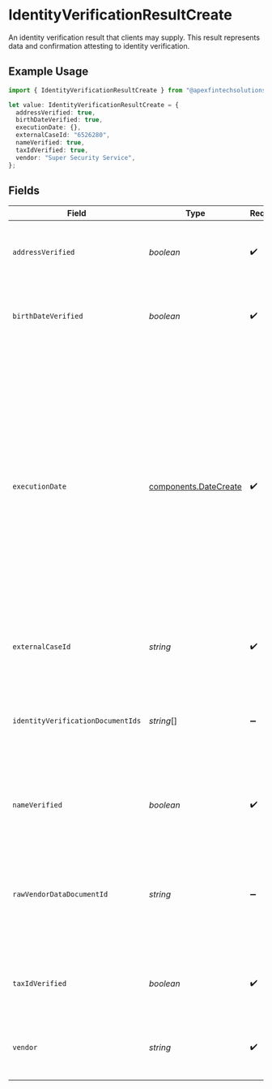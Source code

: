 # IdentityVerificationResultCreate

An identity verification result that clients may supply. This result represents data and confirmation attesting to identity verification.

## Example Usage

```typescript
import { IdentityVerificationResultCreate } from "@apexfintechsolutions/ascend-sdk/models/components";

let value: IdentityVerificationResultCreate = {
  addressVerified: true,
  birthDateVerified: true,
  executionDate: {},
  externalCaseId: "6526280",
  nameVerified: true,
  taxIdVerified: true,
  vendor: "Super Security Service",
};
```

## Fields

| Field                                                                                                                                                                                                                                                                                                                                                                                                                                                                                                                                                                                                              | Type                                                                                                                                                                                                                                                                                                                                                                                                                                                                                                                                                                                                               | Required                                                                                                                                                                                                                                                                                                                                                                                                                                                                                                                                                                                                           | Description                                                                                                                                                                                                                                                                                                                                                                                                                                                                                                                                                                                                        | Example                                                                                                                                                                                                                                                                                                                                                                                                                                                                                                                                                                                                            |
| ------------------------------------------------------------------------------------------------------------------------------------------------------------------------------------------------------------------------------------------------------------------------------------------------------------------------------------------------------------------------------------------------------------------------------------------------------------------------------------------------------------------------------------------------------------------------------------------------------------------ | ------------------------------------------------------------------------------------------------------------------------------------------------------------------------------------------------------------------------------------------------------------------------------------------------------------------------------------------------------------------------------------------------------------------------------------------------------------------------------------------------------------------------------------------------------------------------------------------------------------------ | ------------------------------------------------------------------------------------------------------------------------------------------------------------------------------------------------------------------------------------------------------------------------------------------------------------------------------------------------------------------------------------------------------------------------------------------------------------------------------------------------------------------------------------------------------------------------------------------------------------------ | ------------------------------------------------------------------------------------------------------------------------------------------------------------------------------------------------------------------------------------------------------------------------------------------------------------------------------------------------------------------------------------------------------------------------------------------------------------------------------------------------------------------------------------------------------------------------------------------------------------------ | ------------------------------------------------------------------------------------------------------------------------------------------------------------------------------------------------------------------------------------------------------------------------------------------------------------------------------------------------------------------------------------------------------------------------------------------------------------------------------------------------------------------------------------------------------------------------------------------------------------------ |
| `addressVerified`                                                                                                                                                                                                                                                                                                                                                                                                                                                                                                                                                                                                  | *boolean*                                                                                                                                                                                                                                                                                                                                                                                                                                                                                                                                                                                                          | :heavy_check_mark:                                                                                                                                                                                                                                                                                                                                                                                                                                                                                                                                                                                                 | Attestation that external result and review have verified the supplied investor's address has been verified in conjunction with other PII                                                                                                                                                                                                                                                                                                                                                                                                                                                                          | true                                                                                                                                                                                                                                                                                                                                                                                                                                                                                                                                                                                                               |
| `birthDateVerified`                                                                                                                                                                                                                                                                                                                                                                                                                                                                                                                                                                                                | *boolean*                                                                                                                                                                                                                                                                                                                                                                                                                                                                                                                                                                                                          | :heavy_check_mark:                                                                                                                                                                                                                                                                                                                                                                                                                                                                                                                                                                                                 | Attestation that external result and review have verified the supplied investor's date of birth has been verified in conjunction with other PII                                                                                                                                                                                                                                                                                                                                                                                                                                                                    | true                                                                                                                                                                                                                                                                                                                                                                                                                                                                                                                                                                                                               |
| `executionDate`                                                                                                                                                                                                                                                                                                                                                                                                                                                                                                                                                                                                    | [components.DateCreate](../../models/components/datecreate.md)                                                                                                                                                                                                                                                                                                                                                                                                                                                                                                                                                     | :heavy_check_mark:                                                                                                                                                                                                                                                                                                                                                                                                                                                                                                                                                                                                 | Represents a whole or partial calendar date, such as a birthday. The time of day and time zone are either specified elsewhere or are insignificant. The date is relative to the Gregorian Calendar. This can represent one of the following:<br/><br/> * A full date, with non-zero year, month, and day values * A month and day value, with a zero year, such as an anniversary * A year on its own, with zero month and day values * A year and month value, with a zero day, such as a credit card expiration date<br/><br/> Related types are [google.type.TimeOfDay][google.type.TimeOfDay] and `google.protobuf.Timestamp`. | {<br/>"process_date": {<br/>"day": 30,<br/>"month": 9,<br/>"year": 2023<br/>}<br/>}                                                                                                                                                                                                                                                                                                                                                                                                                                                                                                                                |
| `externalCaseId`                                                                                                                                                                                                                                                                                                                                                                                                                                                                                                                                                                                                   | *string*                                                                                                                                                                                                                                                                                                                                                                                                                                                                                                                                                                                                           | :heavy_check_mark:                                                                                                                                                                                                                                                                                                                                                                                                                                                                                                                                                                                                 | Client-generated identifier associated with the KYC results for the appropriate case                                                                                                                                                                                                                                                                                                                                                                                                                                                                                                                               | 6526280                                                                                                                                                                                                                                                                                                                                                                                                                                                                                                                                                                                                            |
| `identityVerificationDocumentIds`                                                                                                                                                                                                                                                                                                                                                                                                                                                                                                                                                                                  | *string*[]                                                                                                                                                                                                                                                                                                                                                                                                                                                                                                                                                                                                         | :heavy_minus_sign:                                                                                                                                                                                                                                                                                                                                                                                                                                                                                                                                                                                                 | System generated document IDs returned after uploading identity documents to the Documents API                                                                                                                                                                                                                                                                                                                                                                                                                                                                                                                     | [<br/>"d257c455-f355-493d-9c8f-06f8ace5d5fd",<br/>"6ace3020-24a2-45c4-9f3b-752101073127"<br/>]                                                                                                                                                                                                                                                                                                                                                                                                                                                                                                                     |
| `nameVerified`                                                                                                                                                                                                                                                                                                                                                                                                                                                                                                                                                                                                     | *boolean*                                                                                                                                                                                                                                                                                                                                                                                                                                                                                                                                                                                                          | :heavy_check_mark:                                                                                                                                                                                                                                                                                                                                                                                                                                                                                                                                                                                                 | Attestation that external result and review have verified the supplied investor's name has been verified in conjunction with other PII                                                                                                                                                                                                                                                                                                                                                                                                                                                                             | true                                                                                                                                                                                                                                                                                                                                                                                                                                                                                                                                                                                                               |
| `rawVendorDataDocumentId`                                                                                                                                                                                                                                                                                                                                                                                                                                                                                                                                                                                          | *string*                                                                                                                                                                                                                                                                                                                                                                                                                                                                                                                                                                                                           | :heavy_minus_sign:                                                                                                                                                                                                                                                                                                                                                                                                                                                                                                                                                                                                 | A system-generated document ID assigned when raw vendor results are uploaded to the Documents API; This field is optional for person record creation, but required for account creation if the Correspondent provides IDV results                                                                                                                                                                                                                                                                                                                                                                                  | 7a63073a-e694-4a38-b6e0-552044b503f2                                                                                                                                                                                                                                                                                                                                                                                                                                                                                                                                                                               |
| `taxIdVerified`                                                                                                                                                                                                                                                                                                                                                                                                                                                                                                                                                                                                    | *boolean*                                                                                                                                                                                                                                                                                                                                                                                                                                                                                                                                                                                                          | :heavy_check_mark:                                                                                                                                                                                                                                                                                                                                                                                                                                                                                                                                                                                                 | Attestation that external result and review have verified the supplied investor's Tax ID has been verified in conjunction with other PII                                                                                                                                                                                                                                                                                                                                                                                                                                                                           | true                                                                                                                                                                                                                                                                                                                                                                                                                                                                                                                                                                                                               |
| `vendor`                                                                                                                                                                                                                                                                                                                                                                                                                                                                                                                                                                                                           | *string*                                                                                                                                                                                                                                                                                                                                                                                                                                                                                                                                                                                                           | :heavy_check_mark:                                                                                                                                                                                                                                                                                                                                                                                                                                                                                                                                                                                                 | The name(s) of the vendor(s) used to externally verify and screen a natural person; relates to the identity_verification_result                                                                                                                                                                                                                                                                                                                                                                                                                                                                                    | Super Security Service                                                                                                                                                                                                                                                                                                                                                                                                                                                                                                                                                                                             |